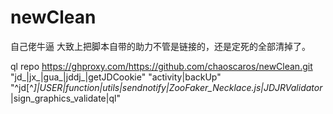 # newClean
自己佬牛逼
大致上把脚本自带的助力不管是链接的，还是定死的全部清掉了。


ql repo https://ghproxy.com/https://github.com/chaoscaros/newClean.git "jd_|jx_|gua_|jddj_|getJDCookie" "activity|backUp" "^jd[^_]|USER|function|utils|sendnotify|ZooFaker_Necklace.js|JDJRValidator_|sign_graphics_validate|ql"
